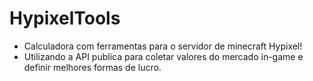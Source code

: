 # HypixelTools

- Calculadora com ferramentas para o servidor de minecraft Hypixel!
- Utilizando a API publica para coletar valores do mercado in-game e definir melhores formas de lucro.
